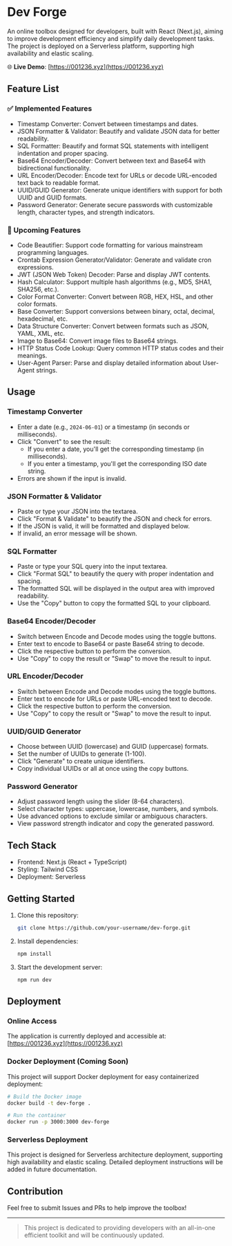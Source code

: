 # Dev Forge

An online toolbox designed for developers, built with React (Next.js), aiming to improve development efficiency and simplify daily development tasks. The project is deployed on a Serverless platform, supporting high availability and elastic scaling.

🌐 **Live Demo**: [https://001236.xyz](https://001236.xyz)

## Feature List

### ✅ Implemented Features

- Timestamp Converter: Convert between timestamps and dates.
- JSON Formatter & Validator: Beautify and validate JSON data for better readability.
- SQL Formatter: Beautify and format SQL statements with intelligent indentation and proper spacing.
- Base64 Encoder/Decoder: Convert between text and Base64 with bidirectional functionality.
- URL Encoder/Decoder: Encode text for URLs or decode URL-encoded text back to readable format.
- UUID/GUID Generator: Generate unique identifiers with support for both UUID and GUID formats.
- Password Generator: Generate secure passwords with customizable length, character types, and strength indicators.

### 📝 Upcoming Features
- Code Beautifier: Support code formatting for various mainstream programming languages.
- Crontab Expression Generator/Validator: Generate and validate cron expressions.
- JWT (JSON Web Token) Decoder: Parse and display JWT contents.
- Hash Calculator: Support multiple hash algorithms (e.g., MD5, SHA1, SHA256, etc.).
- Color Format Converter: Convert between RGB, HEX, HSL, and other color formats.
- Base Converter: Support conversions between binary, octal, decimal, hexadecimal, etc.
- Data Structure Converter: Convert between formats such as JSON, YAML, XML, etc.
- Image to Base64: Convert image files to Base64 strings.
- HTTP Status Code Lookup: Query common HTTP status codes and their meanings.
- User-Agent Parser: Parse and display detailed information about User-Agent strings.

## Usage

### Timestamp Converter
- Enter a date (e.g., `2024-06-01`) or a timestamp (in seconds or milliseconds).
- Click "Convert" to see the result:
  - If you enter a date, you'll get the corresponding timestamp (in milliseconds).
  - If you enter a timestamp, you'll get the corresponding ISO date string.
- Errors are shown if the input is invalid.

### JSON Formatter & Validator
- Paste or type your JSON into the textarea.
- Click "Format & Validate" to beautify the JSON and check for errors.
- If the JSON is valid, it will be formatted and displayed below.
- If invalid, an error message will be shown.

### SQL Formatter
- Paste or type your SQL query into the input textarea.
- Click "Format SQL" to beautify the query with proper indentation and spacing.
- The formatted SQL will be displayed in the output area with improved readability.
- Use the "Copy" button to copy the formatted SQL to your clipboard.

### Base64 Encoder/Decoder
- Switch between Encode and Decode modes using the toggle buttons.
- Enter text to encode to Base64 or paste Base64 string to decode.
- Click the respective button to perform the conversion.
- Use "Copy" to copy the result or "Swap" to move the result to input.

### URL Encoder/Decoder
- Switch between Encode and Decode modes using the toggle buttons.
- Enter text to encode for URLs or paste URL-encoded text to decode.
- Click the respective button to perform the conversion.
- Use "Copy" to copy the result or "Swap" to move the result to input.

### UUID/GUID Generator
- Choose between UUID (lowercase) and GUID (uppercase) formats.
- Set the number of UUIDs to generate (1-100).
- Click "Generate" to create unique identifiers.
- Copy individual UUIDs or all at once using the copy buttons.

### Password Generator
- Adjust password length using the slider (8-64 characters).
- Select character types: uppercase, lowercase, numbers, and symbols.
- Use advanced options to exclude similar or ambiguous characters.
- View password strength indicator and copy the generated password.

## Tech Stack

- Frontend: Next.js (React + TypeScript)
- Styling: Tailwind CSS
- Deployment: Serverless

## Getting Started

1. Clone this repository:
   ```bash
   git clone https://github.com/your-username/dev-forge.git
   ```
2. Install dependencies:
   ```bash
   npm install
   ```
3. Start the development server:
   ```bash
   npm run dev
   ```

## Deployment

### Online Access
The application is currently deployed and accessible at: [https://001236.xyz](https://001236.xyz)

### Docker Deployment (Coming Soon)
This project will support Docker deployment for easy containerized deployment:

```bash
# Build the Docker image
docker build -t dev-forge .

# Run the container
docker run -p 3000:3000 dev-forge
```

### Serverless Deployment
This project is designed for Serverless architecture deployment, supporting high availability and elastic scaling. Detailed deployment instructions will be added in future documentation.

## Contribution

Feel free to submit Issues and PRs to help improve the toolbox!

---

> This project is dedicated to providing developers with an all-in-one efficient toolkit and will be continuously updated.
